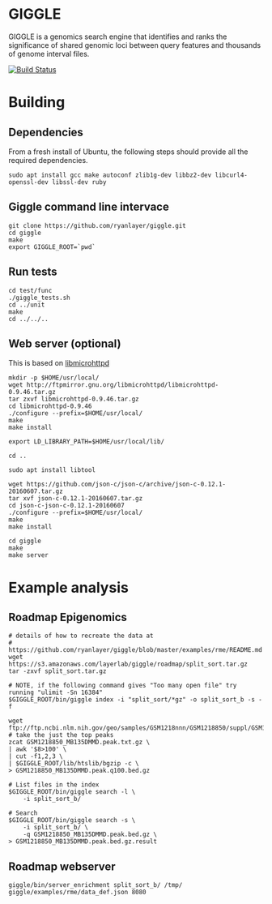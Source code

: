 # GIGGLE

GIGGLE is a genomics search engine that identifies and ranks the
significance of shared genomic loci between query features and thousands of
genome interval files.

[![Build Status](https://travis-ci.org/ryanlayer/giggle.svg?branch=master)](https://travis-ci.org/ryanlayer/giggle)

# Building

## Dependencies
From a fresh install of Ubuntu, the following steps should provide all the
required dependencies.

    sudo apt install gcc make autoconf zlib1g-dev libbz2-dev libcurl4-openssl-dev libssl-dev ruby
    
## Giggle command line intervace

    git clone https://github.com/ryanlayer/giggle.git
    cd giggle
    make
    export GIGGLE_ROOT=`pwd`

## Run tests

    cd test/func
    ./giggle_tests.sh
    cd ../unit
    make
    cd ../../..


## Web server (optional)
This is based on [libmicrohttpd](http://www.gnu.org/software/libmicrohttpd/)

    mkdir -p $HOME/usr/local/
    wget http://ftpmirror.gnu.org/libmicrohttpd/libmicrohttpd-0.9.46.tar.gz
    tar zxvf libmicrohttpd-0.9.46.tar.gz
    cd libmicrohttpd-0.9.46
    ./configure --prefix=$HOME/usr/local/
    make
    make install

    export LD_LIBRARY_PATH=$HOME/usr/local/lib/

    cd ..

    sudo apt install libtool

    wget https://github.com/json-c/json-c/archive/json-c-0.12.1-20160607.tar.gz
    tar xvf json-c-0.12.1-20160607.tar.gz  
    cd json-c-json-c-0.12.1-20160607
    ./configure --prefix=$HOME/usr/local/
    make
    make install

    cd giggle
    make
    make server

# Example analysis
## Roadmap Epigenomics

    # details of how to recreate the data at 
    # https://github.com/ryanlayer/giggle/blob/master/examples/rme/README.md
    wget https://s3.amazonaws.com/layerlab/giggle/roadmap/split_sort.tar.gz
    tar -zxvf split_sort.tar.gz
    
    # NOTE, if the following command gives "Too many open file" try running "ulimit -Sn 16384"
    $GIGGLE_ROOT/bin/giggle index -i "split_sort/*gz" -o split_sort_b -s -f

    wget ftp://ftp.ncbi.nlm.nih.gov/geo/samples/GSM1218nnn/GSM1218850/suppl/GSM1218850_MB135DMMD.peak.txt.gz
    # take the just the top peaks
    zcat GSM1218850_MB135DMMD.peak.txt.gz \
    | awk '$8>100' \
    | cut -f1,2,3 \
    | $GIGGLE_ROOT/lib/htslib/bgzip -c \
    > GSM1218850_MB135DMMD.peak.q100.bed.gz

    # List files in the index
    $GIGGLE_ROOT/bin/giggle search -l \
        -i split_sort_b/ 

    # Search
    $GIGGLE_ROOT/bin/giggle search -s \
        -i split_sort_b/ \
        -q GSM1218850_MB135DMMD.peak.bed.gz \
    > GSM1218850_MB135DMMD.peak.bed.gz.result

## Roadmap webserver 

    giggle/bin/server_enrichment split_sort_b/ /tmp/ giggle/examples/rme/data_def.json 8080 



